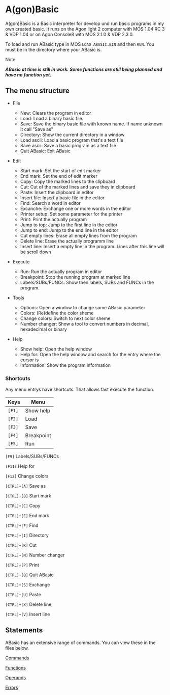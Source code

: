 # A(gon)Basic
A(gon)Basic is a Basic interpreter for develop und run basic programs in my own created basic. It runs on the Agon light 2 computer with MOS 1.04 RC 3 & VDP 1.04 or on Agon Console8 with MOS 2.1.0 & VDP 2.3.0.

To load and run ABasic type in MOS `LOAD ABASIC.BIN` and then `RUN`. You must be in the directory where your ABasic is.

> [!NOTE]
***ABasic at time is still in work. Some functions are still being planned and have no function yet.***


## The menu structure

- File
  - New: Clears the program in editor
  - Load: Load a binary basic file.
  - Save: Save the binary basic file with known name. If name unknown it call "Save as"
  - Directory: Show the current directory in a window
  - Load ascii: Load a basic program that's a text file
  - Save ascii: Save a basic program as a text file
  - Quit ABasic: Exit ABasic

- Edit
  - Start mark: Set the start of edit marker
  - End mark: Set the end of edit marker
  - Copy: Copy the marked lines to the clipboard
  - Cut: Cut of the marked lines and save they in clipboard
  - Paste: Insert the clipboard in editor
  - Insert file: Insert a basic file in the editor
  - Find: Search a word in editor
  - Excanche: Exchange one or more words in the editor
  - Printer setup: Set some parameter for the printer
  - Print: Print the actually program
  - Jump to top: Jump to the first line in the editor
  - Jump to end: Jump to the end line in the editor
  - Cut empty lines: Erase all empty lines from the program
  - Delete line: Erase the actually programm line
  - Insert line: Insert a empty line in the program. Lines after this line will be scroll down

- Execute
  - Run: Run the actually program in editor
  - Breakpoint: Stop the running program at marked line
  - Labels/SUBs/FUNCs: Show then labels, SUBs and FUNCs in the program.

- Tools
  - Options: Open a window to change some ABasic parameter
  - Colors: (Re)define the color sheme
  - Change colors: Switch to next color sheme
  - Number changer: Show a tool to convert numbers in decimal, hexadecimal or binary

- Help
  - Show help: Open the help window
  - Help for: Open the help window and search for the entry where the cursor is
  - Information: Show the program information

### Shortcuts

Any menu entrys have shortcuts. That allows fast execute the function.

|Keys      |Menu              |
|----------|------------------|
|`[F1]`|Show help|
|`[F2]`|Load|
|`[F3]`|Save|
|`[F4]`|Breakpoint|
|`[F5]`|Run|

`[F9]` Labels/SUBs/FUNCs

`[F11]` Help for

`[F12]` Change colors

`[CTRL]+[A]` Save as

`[CTRL]+[B]` Start mark

`[CTRL]+[C]` Copy

`[CTRL]+[E]` End mark

`[CTRL]+[F]` Find

`[CTRL]+[I]` Directory

`[CTRL]+[K]` Cut

`[CTRL]+[N]` Number changer

`[CTRL]+[P]` Print

`[CTRL]+[Q]` Quit ABasic

`[CTRL]+[S]` Exchange

`[CTRL]+[U]` Paste

`[CTRL]+[X]` Delete line

`[CTRL]+[V]` Insert line

## Statements

ABasic has an extensive range of commands. You can view these in the files below.

[Commands](/Commands.md)

[Functions](/Functions.md)

[Operands](/Operands.md)

[Errors](/Errors.md)
